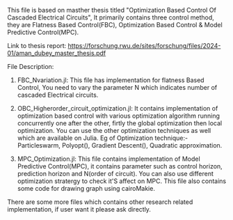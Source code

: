 This file is based on masther thesis titled "Optimization Based Control Of Cascaded Electrical Circuits", It primarily contains three 
control method, they are Flatness Based Control(FBC), Optimization Based Control & Model Predictive Control(MPC).

Link to thesis report: https://forschung.rwu.de/sites/forschung/files/2024-01/aman_dubey_master_thesis.pdf

File Description: 

1. FBC_Nvariation.jl: This file has implementation for flatness Based Control, You need to vary the parameter N which indicates 
   number of cascaded Electrical circuits. 

2. OBC_Higherorder_circuit_optimization.jl: It contains implementation of optimization based control with various optimization
   algorithm running concurrently one after the other, firtly the global optimization then local optimization. You can use the
   other optimization techniques as well which are available on Julia.
   Eg of Optimization technique:- Particleswarm, Polyopt(), Gradient Descent(), Quadratic approximation.
   
3. MPC_Optimization.jl: This file contains implementation of  Model Predictive Control(MPC), it contains parameter such as
   control horizon, prediction horizon and N(order of circuit). You can also use different optimization stratergy to check it'S
   affect on MPC. This file also contains some code for drawing graph using cairoMakie.

There are some more files which contains other research related implementation, if user want it please ask directly.
        
